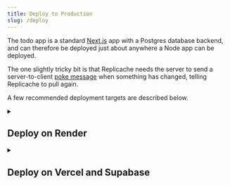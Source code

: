 ```yaml
---
title: Deploy to Production
slug: /deploy
---
```


The todo app is a standard [Next.js](https://nextjs.org/) app with a Postgres database backend, and can therefore be deployed just about anywhere a Node app can be deployed.

The one slightly tricky bit is that Replicache needs the server to send a server-to-client [poke message](https://doc.replicache.dev/how-it-works) when something has changed, telling Replicache to pull again.

A few recommended deployment targets are described below.

<details>
  <summary><h2>Deploy on Render</h2></summary>

[Render](https://render.com) is a modern Heroku-like service for stateful servers. We include a `render.yaml` file in this quickstart app that makes it easy to deploy there.

### Step 1: Create Render Project from Blueprint

- Push your app to GitHub
- [Create a Render account](https://dashboard.render.com/register), then a new Blueprint
- Choose the GitHub project you pushed

<p className="text--center">
  <video src="/img/deploy/render-create-project.m4v" autoPlay={true} loop={true} style={{width: "100%", maxWidth:700}} controls={true} muted={true}/>
</p>

### Step 2: Add license key environment variable

- In the web server settings, set the `NEXT_PUBLIC_REPLICACHE_LICENSE_KEY` environment variable to your [Replicache License Key](/licensing).

<p className="text--center">
  <video src="/img/deploy/render-license-key.m4v" autoPlay={true} loop={true} style={{width: "100%", maxWidth:700}} controls={true} muted={true}/>
</p>

### Step 3: 🎉

When the deploy finishes, you should have a working app live on Render!

<p className="text--center">
  <video src="/img/deploy/render-success.m4v" autoPlay={true} loop={true} style={{width: "100%", maxWidth:700}} controls={true} muted={true}/>
</p>

</details>

<details>
  <summary><h2>Deploy on Vercel and Supabase</h2></summary>

You can host Replicache apps on serverless platforms like [Vercel](https://vercel.com).

We recommend pairing with [Supabase](https://supabase.com) for storage, since Supabase also has realtime features that can be used for the poke message.

### Step 1: Create Supabase Project

- Create a new project at [Supabase](https://supabase.com).
- Create in `East US` because that's where Vercel functions are deployed by default, and they should be close.
- **Important:** Don't forget to copy the password you choose to some scratch file. You'll need that later and can't retrieve it after this screen.

<p className="text--center">
  <video src="/img/deploy/vercel-create-supabase-project.m4v" autoPlay={true} loop={true} style={{width: "100%", maxWidth:700}} controls={true} muted={true}/>
</p>

### Step 2: Create Vercel Project

- Push your Replicache app to GitHub.
- Create a new project at [Vercel](https://vercel.com) and link to the GitHub project.
- **Note:** This will deploy but the app will not run yet. We will fix that next.

<p className="text--center">
  <video src="/img/deploy/vercel-create-project.m4v" autoPlay={true} loop={true} style={{width: "100%", maxWidth:700}} controls={true} muted={true}/>
</p>

### Step 3: Add Supabase Integration to Vercel Project

- From your Vercel project's dashboard, go to Settings > Integrations.
- Add the Supabase integration and connect to your Supabase project.
- This will add several environment variables to your project (you may have to refresh the page before they appear).
- **Note:** It still won't quite work. One more step to go.

<p className="text--center">
  <video src="/img/deploy/vercel-integrate-supabase.m4v" autoPlay={true} loop={true} style={{width: "100%", maxWidth:700}} controls={true} muted={true}/>
</p>

### Step 4: Add Final Environment Variables

- From your Vercel project's dashboard, go to Settings > Environment Variables.
- Add `NEXT_PUBLIC_REPLICACHE_LICENSE_KEY` with your [Replicache License Key](/licensing).
- Add `SUPABASE_DATABASE_PASSWORD` with the password you copied from your Supabase setup in Step 1.
- Go to Deployments and redeploy the latest build to pick up the new variables.

<p className="text--center">
  <video src="/img/deploy/vercel-final-env-vars.m4v" autoPlay={true} loop={true} style={{width: "100%", maxWidth:700}} controls={true} muted={true}/>
</p>

### Step 5: 🎉

When the deploy finishes, you should have a working app live on Vercel and Supabase!

<p className="text--center">
  <video src="/img/deploy/vercel-success.m4v" autoPlay={true} loop={true} style={{width: "100%", maxWidth:700}} controls={true} muted={true}/>
</p>

</details>
